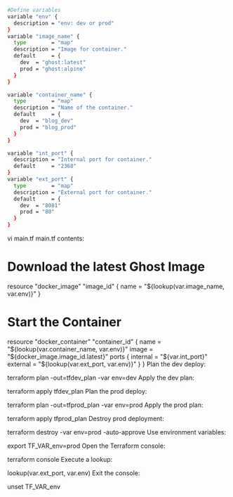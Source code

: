 ```bash
#Define variables
variable "env" {
  description = "env: dev or prod"
}
variable "image_name" {
  type        = "map"
  description = "Image for container."
  default     = {
    dev  = "ghost:latest"
    prod = "ghost:alpine"
  }
}

variable "container_name" {
  type        = "map"
  description = "Name of the container."
  default     = {
    dev  = "blog_dev"
    prod = "blog_prod"
  }
}

variable "int_port" {
  description = "Internal port for container."
  default     = "2368"
}
variable "ext_port" {
  type        = "map"
  description = "External port for container."
  default     = {
    dev  = "8081"
    prod = "80"
  }
}
```


vi main.tf
main.tf contents:

# Download the latest Ghost Image
resource "docker_image" "image_id" {
  name = "${lookup(var.image_name, var.env)}"
}

# Start the Container
resource "docker_container" "container_id" {
  name  = "${lookup(var.container_name, var.env)}"
  image = "${docker_image.image_id.latest}"
  ports {
    internal = "${var.int_port}"
    external = "${lookup(var.ext_port, var.env)}"
  }
}
Plan the dev deploy:

terraform plan -out=tfdev_plan -var env=dev
Apply the dev plan:

terraform apply tfdev_plan
Plan the prod deploy:

terraform plan -out=tfprod_plan -var env=prod
Apply the prod plan:

terraform apply tfprod_plan
Destroy prod deployment:

terraform destroy -var env=prod -auto-approve
Use environment variables:

export TF_VAR_env=prod
Open the Terraform console:

terraform console
Execute a lookup:

lookup(var.ext_port, var.env)
Exit the console:

unset TF_VAR_env

